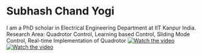 # Subhash Chand Yogi

I am a PhD scholar in Electrical Engineering Department at IIT Kanpur India.
Research Area: Quadrotor Control, Learning based Control, Sliding Mode Control, Real-time Implementation of Quadrotor
[![Watch the video](https://github.com/subyogi/scyogi.github.io/assets/44064428/96c02043-acac-4f26-ac3c-acc4ae4cb77b)](https://youtu.be/_7ROiVev46E) [![Watch the video](https://github.com/subyogi/scyogi.github.io/assets/44064428/96c02043-acac-4f26-ac3c-acc4ae4cb77b)](https://youtu.be/_7ROiVev46E)
